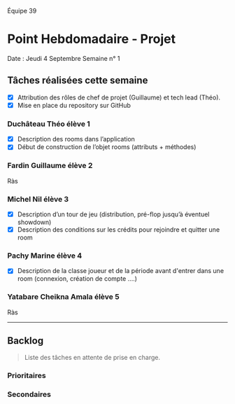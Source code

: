 Équipe 39

# Point Hebdomadaire - Projet

Date : Jeudi 4 Septembre
Semaine n° 1

## Tâches réalisées cette semaine

- [x] Attribution des rôles de chef de projet (Guillaume) et tech lead (Théo).
- [x] Mise en place du repository sur GitHub

### Duchâteau Théo élève 1

- [x] Description des rooms dans l’application
- [x] Début de construction de l’objet rooms (attributs + méthodes)

### Fardin Guillaume élève 2

Ràs

### Michel Nil élève 3

- [x] Description d’un tour de jeu (distribution, pré-flop jusqu’à éventuel showdown)
- [x] Description des conditions sur les crédits pour rejoindre et quitter une room

### Pachy Marine élève 4

- [x] Description de la classe joueur et de la période avant d'entrer dans une room (connexion, création de compte ….)

### Yatabare Cheikna Amala élève 5

Ràs

---

## Backlog

> Liste des tâches en attente de prise en charge.

### Prioritaires

### Secondaires